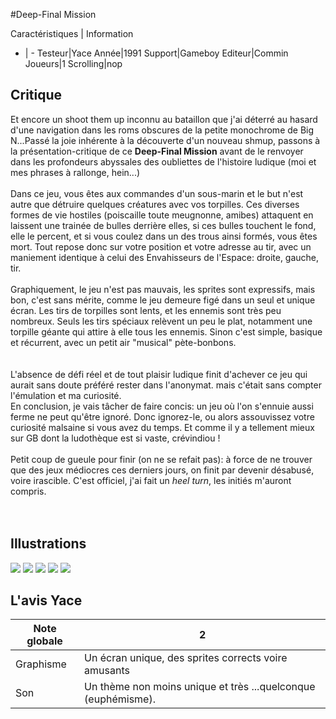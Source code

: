 #Deep-Final Mission

Caractéristiques | Information
- | -
Testeur|Yace
Année|1991
Support|Gameboy
Editeur|Commin
Joueurs|1
Scrolling|nop

## Critique
Et encore un shoot them up inconnu au bataillon que j'ai déterré au hasard d'une navigation dans les roms obscures de la petite monochrome de Big N...Passé la joie inhérente à la découverte d'un nouveau shmup, passons à la présentation-critique de ce <b>Deep-Final Mission</b> avant de le renvoyer dans les profondeurs abyssales des oubliettes de l'histoire ludique (moi et mes phrases à rallonge, hein...)<br/><br/>Dans ce jeu, vous êtes aux commandes d'un sous-marin et le but n'est autre que détruire quelques créatures avec vos torpilles. Ces diverses formes de vie hostiles (poiscaille toute meugnonne, amibes) attaquent en laissent une trainée de bulles derrière elles, si ces bulles touchent le fond, elle le percent, et si vous coulez dans un des trous ainsi formés, vous êtes mort. Tout repose donc sur votre position et votre adresse au tir, avec un maniement identique à celui des Envahisseurs de l'Espace: droite, gauche, tir.<br/><br/>Graphiquement, le jeu n'est pas mauvais, les sprites sont expressifs, mais bon, c'est sans mérite, comme le jeu demeure figé dans un seul et unique écran. Les tirs de torpilles sont lents, et les ennemis sont très peu nombreux. Seuls les tirs spéciaux relèvent un peu le plat, notamment une torpille géante qui attire à elle tous les ennemis. Sinon c'est simple, basique et récurrent, avec un petit air "musical" pète-bonbons.  <br/><br/>L'absence de défi réel et de tout plaisir ludique finit d'achever ce jeu qui aurait sans doute préféré rester dans l'anonymat. mais c'était sans compter l'émulation et ma curiosité. <br/>En conclusion, je vais tâcher de faire concis: un jeu où l'on s'ennuie aussi ferme ne peut qu'être ignoré. Donc ignorez-le, ou alors assouvissez votre curiosité malsaine si vous avez du temps. Et comme il y a tellement mieux sur GB dont la ludothèque est si vaste, crévindiou !<br/><br/>Petit coup de gueule pour finir (on ne se refait pas): à force de ne trouver que des jeux médiocres ces derniers jours, on finit par devenir désabusé, voire irascible. C'est officiel, j'ai fait un <i>heel turn</i>, les initiés m'auront compris.<br/><br/><br/>

## Illustrations
![](http://www.shmup.com/images/thumbs/img_fiche_1_1146.PNG)
![](http://www.shmup.com/images/thumbs/img_fiche_2_1146.PNG)
![](http://www.shmup.com/images/thumbs/img_fiche_3_1146.PNG)
![](http://www.shmup.com/images/thumbs/)
![](http://www.shmup.com/images/thumbs/)

## L'avis Yace
Note globale|2
-|-
Graphisme|Un écran unique, des sprites corrects voire amusants
Son|Un thème non moins unique et très ...quelconque (euphémisme).
